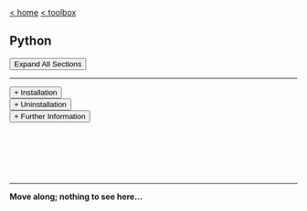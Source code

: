 <div style="display: inline-block;">
<a class="link" href="http://oclipa.github.io/">&lt; home</a>
<a class="link" href="http://oclipa.github.io/toolbox.html">&lt; toolbox</a>
</div> 

## Python

<button type="button" id="toggle-all" value="none">Expand All Sections</button>

-------------------------------------------------------------------------------------------------------

<div id="install">
<button type="button" class="collapsible">+ Installation</button>
<div class="content" style="display: none;" markdown="1">

**MacOS**

1. Install [Homebrew](https://brew.sh/): `/bin/bash -c "$(curl -fsSL https://raw.githubusercontent.com/Homebrew/install/master/install.sh)"` 
1. If necessary, remove previous installs of python:
   * **Do not uninstall the system version of python, found in /usr/bin**
   * Check for installed versions: `where python python2 python3`
1. Install pyenv: `brew install pyenv`
   * You may also need to run: `brew install openssl readline sqlite3 xz zlib`
1. Verify the installation by running: 
   * `pyenv update`
1. Run the following to ensure pyenv gets initialized: 
   * `echo -e 'if command -v pyenv 1>/dev/null 2>&1; then\n  eval "$(pyenv init -)"\nfi' >> ~/.zshrc` (or `~/.bashrc`)

**Ubuntu**

1. Install pre-requisites:
   * `sudo apt-get install -y build-essential libssl-dev zlib1g-dev libbz2-dev libreadline-dev libsqlite3-dev wget curl llvm libncurses5-dev libncursesw5-dev xz-utils tk-dev libffi-dev liblzma-dev python-openssl git`
1. Install pyenv:
   * `curl https://pyenv.run | bash`
1. Reopen the prompt (or run `exec $SHELL`)
   * If there are errors related to config files, check their permissions (they should be 644).
1. Verify the installation by running: 
   * `pyenv update`
1. Run the following to ensure pyenv gets initialized: 
   * `echo -e 'if command -v pyenv 1>/dev/null 2>&1; then\n  eval "$(pyenv init -)"\nfi' >> ~/.zshrc` (or `~/.bashrc`)

**Setting a Global Python Version**

*It is usually cleaner to create a virtual environment (see below), rather than using a base installation*

1. Install your chosen version of python:
   * List available versions (in this case, list all from 3.6-3.8): `pyenv install --list | grep " 3\.[678]"`
   * Install the chosen version: `pyenv install 3.8.2` (latest at time of writing)
1. Set this version of python as the global default: `pyenv global 3.8.2`
1. Verify active version: `pyenv version`

**Creating a Python Virtual Environment**

*A virtual environment allows an app to be configured without affecting the base installation*

1. Create the virtual environment for your chosen (installed) version:
   * `pyenv virtualenv 3.8.3 [identifier-for-venv]`
1. To set the venv as the global default:
   * `pyenv global [identifier-for-venv]`
1. To set the venv as the local default (which overrides the global default):
   * `pyenv local [identifier-for-venv]`
1. To unset the venv and revert to the gloabl default:
   * `pyenv local --unset`
1. It is also possible to chain versions, so that if venv1 is missing, venv2 will be used:
   * `pyenv [global|local] [identifier-for-venv1] [identifier-for-venv2]`
</div>
</div>

<div id="uninstall">
<button type="button" class="collapsible">+ Uninstallation</button>
<div class="content" style="display: none;" markdown="1">

**Do not uninstall the system version of python, found in /usr/bin/ or /System/**
1. Add the following to .bashrc or .zshrc:

```
export PATH="/home/dev/.pyenv/bin:$PATH"
if command -v pyenv 1>/dev/null 2>&1; then
  eval "$(pyenv init -)"
  eval "$(pyenv virtualenv-init -)"
fi
```

**Using pyenv**

If python has been installed using pyenv:

* pyenv uninstall [version]
* or, more manually, 
   * Identify the location of the version to be deleted: `pyenv prefix 3.8.2`
      * This should be a location in `~/.pyenv`.
   * Delete the directory: `rm -rf [directory path]`

**Using Homebrew**

If python was install using Homebrew:
   * Check if a version is installed: `brew list | grep python`
   * Check the install location using: `brew info python`
   * Uninstall using: `brew uninstall --ignore-dependencies python``

If you have problems, run `brew doctor` and see if any of the suggestions help.
   * If you have permissions issues, try running the following command: `sudo chown -R $(whoami):wheel /usr/local`
   * If you have problems with an pre-existing installation of `node`, delete the following files and directories and then re-install using `brew install node` (see [here](https://stackabuse.com/how-to-uninstall-node-js-from-mac-osx/))
      * ~/.npmrc
      * ~/.npm
      * ~/.node-gyp
      * ~/.node_repl_history
      * /usr/local/bin/node 
      * /usr/local/bin/node-debug
      * /usr/local/bin/node-gyp
      * /usr/local/include/node 
      * /usr/local/include/node_modules 
      * /usr/local/lib/dtrace/node.d
      * /usr/local/lib/node 
      * /usr/local/lib/node_modules 
      * /usr/local/share/doc/node
      * /usr/local/share/man/man1/node*
      * /usr/local/share/man/man1/npm*
      * /usr/local/share/systemtap/tapset/node.stp
      * /opt/local/include/node 
      * /opt/local/lib/node_modules
      * /opt/local/node 
      * /opt/local/share/doc/node 

**Manually**

If an independently installed version of python is present, delete the following files and directories (see [here](https://apple.stackexchange.com/questions/284824/remove-and-reinstall-python-on-mac-can-i-trust-these-old-references)):

* /usr/local/bin/python*
* /usr/local/bin/pip*
* /Library/Frameworks/Python.framework
  * NOTE: do not delete **/System**/Library/Frameworks/Python.framework!

</div>
</div>

<div id="furtherinfo">
<button type="button" class="collapsible">+ Further Information</button>
<div class="content" style="display: none;" markdown="1">

* [https://github.com/pyenv/pyenv-installer/blob/master/README.rst](https://github.com/pyenv/pyenv-installer/blob/master/README.rst)
* [https://github.com/pyenv/pyenv/blob/master/COMMANDS.md](https://github.com/pyenv/pyenv/blob/master/COMMANDS.md)
* [https://github.com/pyenv/pyenv-virtualenv/blob/master/README.md](https://github.com/pyenv/pyenv-virtualenv/blob/master/README.md)

</div>
</div>

&nbsp;

&nbsp;

&nbsp;

-------------------------------------------------------------------------------------------------------

**Move along; nothing to see here...**

<script type="text/javascript">

    const loadCSS = (filename) => { 

       const file = document.createElement("link");
       file.setAttribute("rel", "stylesheet");
       file.setAttribute("type", "text/css");
       file.setAttribute("href", filename);
       document.head.appendChild(file);
    };

    const loadJS = (filename) => { 

       const file = document.createElement("script");
       file.setAttribute("type", "text/javascript");
       file.setAttribute("src", filename);
       document.head.appendChild(file);
    };
   
    //just call a function to load your CSS
    //this path should be relative your HTML location
    loadCSS("../collapse.css");
    loadJS("../collapse.js");

</script>

